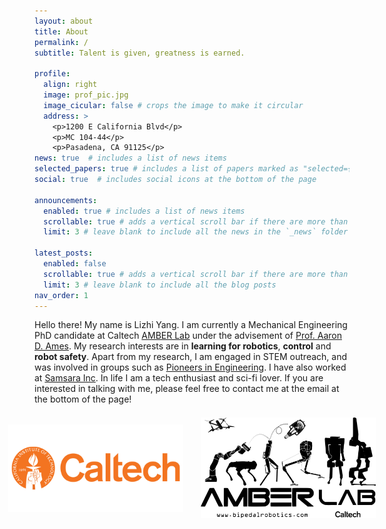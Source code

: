 ```yaml
---
layout: about
title: About
permalink: /
subtitle: Talent is given, greatness is earned.

profile:
  align: right
  image: prof_pic.jpg
  image_cicular: false # crops the image to make it circular
  address: >
    <p>1200 E California Blvd</p>
    <p>MC 104-44</p>
    <p>Pasadena, CA 91125</p>
news: true  # includes a list of news items
selected_papers: true # includes a list of papers marked as "selected={true}"
social: true  # includes social icons at the bottom of the page

announcements:
  enabled: true # includes a list of news items
  scrollable: true # adds a vertical scroll bar if there are more than 3 news items
  limit: 3 # leave blank to include all the news in the `_news` folder

latest_posts:
  enabled: false
  scrollable: true # adds a vertical scroll bar if there are more than 3 new posts items
  limit: 3 # leave blank to include all the blog posts
nav_order: 1
---
```


Hello there! My name is Lizhi Yang. I am currently a Mechanical Engineering PhD candidate at Caltech [AMBER Lab](http://www.bipedalrobotics.com/) under the advisement of [Prof. Aaron D. Ames](https://mce.caltech.edu/people/adames). My research interests are in **learning for robotics**, **control** and **robot safety**. Apart from my research, I am engaged in STEM outreach, and was involved in groups such as [Pioneers in Engineering](https://pioneers.berkeley.edu/). I have also worked at [Samsara Inc](https://www.samsara.com/). In life I am a tech enthusiast and sci-fi lover. If you are interested in talking with me, please feel free to contact me at the email at the bottom of the page!
<div style="display: flex; justify-content: center; align-items: center; gap: 2em; margin: 1.5em 0;">
  <a href="https://caltech.edu" target="_blank" rel="noopener">
    <img src="/assets/img/caltech.png" alt="Caltech" style="max-width: 280px; height: auto;">
  </a>
  <a href="http://www.bipedalrobotics.com/" target="_blank" rel="noopener">
    <img src="/assets/img/AMBER_black.svg" alt="AMBER" style="max-width: 280px; height: auto;">
  </a>
</div>

<!-- ![caltech](/assets/img/caltech.png)
Write your biography here. Tell the world about yourself. Link to your favorite [subreddit](http://reddit.com). You can put a picture in, too. The code is already in, just name your picture `prof_pic.jpg` and put it in the `img/` folder.

Put your address / P.O. box / other info right below your picture. You can also disable any of these elements by editing `profile` property of the YAML header of your `_pages/about.md`. Edit `_bibliography/papers.bib` and Jekyll will render your [publications page](/al-folio/publications/) automatically.

Link to your social media connections, too. This theme is set up to use [Font Awesome icons](https://fontawesome.com/) and [Academicons](https://jpswalsh.github.io/academicons/), like the ones below. Add your Facebook, Twitter, LinkedIn, Google Scholar, or just disable all of them. -->
